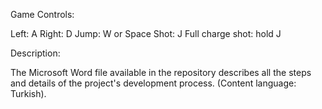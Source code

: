Game Controls:

Left: A
Right: D
Jump: W or Space
Shot: J
Full charge shot: hold J


Description:

The Microsoft Word file available in the repository describes all the steps and details of the project's development process. (Content language: Turkish).
